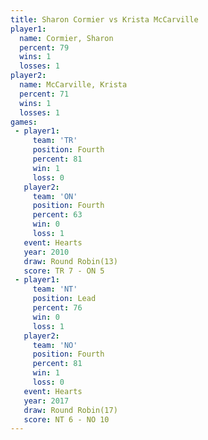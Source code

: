 ```yaml
---
title: Sharon Cormier vs Krista McCarville
player1:                  
  name: Cormier, Sharon   
  percent: 79             
  wins: 1                 
  losses: 1               
player2:                  
  name: McCarville, Krista
  percent: 71             
  wins: 1                 
  losses: 1               
games:
 - player1:          
     team: 'TR'      
     position: Fourth
     percent: 81     
     win: 1          
     loss: 0         
   player2:          
     team: 'ON'      
     position: Fourth
     percent: 63     
     win: 0          
     loss: 1         
   event: Hearts        
   year: 2010           
   draw: Round Robin(13)
   score: TR 7 - ON 5   
 - player1:        
     team: 'NT'    
     position: Lead
     percent: 76   
     win: 0        
     loss: 1       
   player2:          
     team: 'NO'      
     position: Fourth
     percent: 81     
     win: 1          
     loss: 0         
   event: Hearts        
   year: 2017           
   draw: Round Robin(17)
   score: NT 6 - NO 10  
---
```

